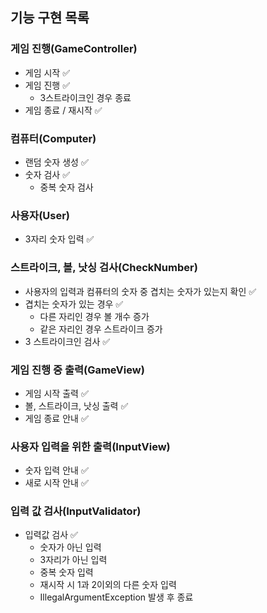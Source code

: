 ## 기능 구현 목록

### 게임 진행(GameController)
- 게임 시작 ✅
- 게임 진행 ✅
  - 3스트라이크인 경우 종료
- 게임 종료 / 재시작 ✅

### 컴퓨터(Computer)
- 랜덤 숫자 생성 ✅
- 숫자 검사 ✅
  - 중복 숫자 검사

### 사용자(User)
- 3자리 숫자 입력 ✅

### 스트라이크, 볼, 낫싱 검사(CheckNumber)
- 사용자의 입력과 컴퓨터의 숫자 중 겹치는 숫자가 있는지 확인 ✅
- 겹치는 숫자가 있는 경우 ✅
  - 다른 자리인 경우 볼 개수 증가
  - 같은 자리인 경우 스트라이크 증가
- 3 스트라이크인 검사 ✅

### 게임 진행 중 출력(GameView)
- 게임 시작 출력 ✅
- 볼, 스트라이크, 낫싱 출력 ✅
- 게임 종료 안내 ✅

### 사용자 입력을 위한 출력(InputView)
- 숫자 입력 안내 ✅
- 새로 시작 안내 ✅

### 입력 값 검사(InputValidator)
- 입력값 검사 ✅
  - 숫자가 아닌 입력
  - 3자리가 아닌 입력
  - 중복 숫자 입력
  - 재시작 시 1과 2이외의 다른 숫자 입력
  - IllegalArgumentException 발생 후 종료